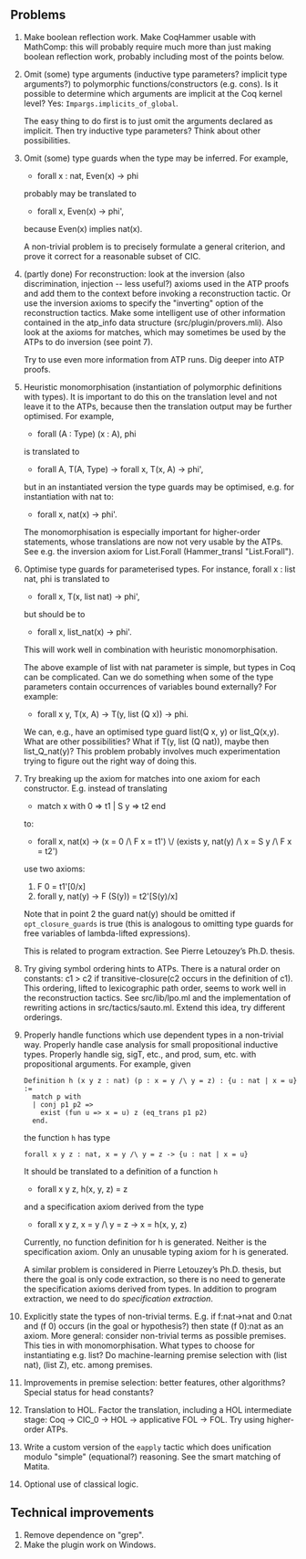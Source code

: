 Problems
--------

1. Make boolean reflection work. Make CoqHammer usable with MathComp:
   this will probably require much more than just making boolean
   reflection work, probably including most of the points below.

2. Omit (some) type arguments (inductive type parameters? implicit
   type arguments?) to polymorphic functions/constructors
   (e.g. cons). Is it possible to determine which arguments are
   implicit at the Coq kernel level? Yes:
   `Impargs.implicits_of_global`.

    The easy thing to do first is to just omit the arguments declared
    as implicit. Then try inductive type parameters? Think about other
    possibilities.

3. Omit (some) type guards when the type may be inferred. For example,

   * forall x : nat, Even(x) -> phi

   probably may be translated to

   * forall x, Even(x) -> phi',

   because Even(x) implies nat(x).

   A non-trivial problem is to precisely formulate a general
   criterion, and prove it correct for a reasonable subset of CIC.

4. (partly done) For reconstruction: look at the inversion (also
   discrimination, injection -- less useful?) axioms used in the ATP
   proofs and add them to the context before invoking a reconstruction
   tactic. Or use the inversion axioms to specify the "inverting"
   option of the reconstruction tactics. Make some intelligent use of
   other information contained in the atp_info data structure
   (src/plugin/provers.mli). Also look at the axioms for matches,
   which may sometimes be used by the ATPs to do inversion (see point
   7).

   Try to use even more information from ATP runs. Dig deeper into ATP
   proofs.

5. Heuristic monomorphisation (instantiation of polymorphic
   definitions with types). It is important to do this on the
   translation level and not leave it to the ATPs, because then the
   translation output may be further optimised. For example,

   * forall (A : Type) (x : A), phi

   is translated to

   * forall A, T(A, Type) -> forall x, T(x, A) -> phi',

   but in an instantiated version the type guards may be optimised,
   e.g. for instantiation with nat to:

   * forall x, nat(x) -> phi'.

   The monomorphisation is especially important for higher-order
   statements, whose translations are now not very usable by the
   ATPs. See e.g. the inversion axiom for List.Forall (Hammer_transl
   "List.Forall").

6. Optimise type guards for parameterised types. For instance,
   forall x : list nat, phi is translated to

   * forall x, T(x, list nat) -> phi',

   but should be to

   * forall x, list_nat(x) -> phi'.

   This will work well in combination with heuristic monomorphisation.

   The above example of list with nat parameter is simple, but types
   in Coq can be complicated. Can we do something when some of the
   type parameters contain occurrences of variables bound externally?
   For example:

   * forall x y, T(x, A) -> T(y, list (Q x)) -> phi.

   We can, e.g., have an optimised type guard list(Q x, y) or
   list\_Q(x,y). What are other possibilities? What if T(y, list (Q
   nat)), maybe then list\_Q\_nat(y)? This problem probably involves
   much experimentation trying to figure out the right way of doing
   this.

7. Try breaking up the axiom for matches into one axiom for each
   constructor. E.g. instead of translating

   * match x with 0 => t1 | S y => t2 end

   to:

   * forall x, nat(x) -> (x = 0 /\ F x = t1') \\/
                         (exists y, nat(y) /\ x = S y /\ F x = t2')

   use two axioms:

   1. F 0 = t1'[0/x]
   2. forall y, nat(y) -> F (S(y)) = t2'[S(y)/x]

   Note that in point 2 the guard nat(y) should be omitted if
   `opt_closure_guards` is true (this is analogous to omitting type
   guards for free variables of lambda-lifted expressions).

   This is related to program extraction. See Pierre Letouzey’s
   Ph.D. thesis.

8. Try giving symbol ordering hints to ATPs. There is a natural order
   on constants: c1 > c2 if transitive-closure(c2 occurs in the
   definition of c1). This ordering, lifted to lexicographic path
   order, seems to work well in the reconstruction tactics. See
   src/lib/lpo.ml and the implementation of rewriting actions in
   src/tactics/sauto.ml. Extend this idea, try different orderings.

9. Properly handle functions which use dependent types in a
   non-trivial way. Properly handle case analysis for small
   propositional inductive types. Properly handle sig, sigT, etc., and
   prod, sum, etc. with propositional arguments. For example, given

   ```coq
   Definition h (x y z : nat) (p : x = y /\ y = z) : {u : nat | x = u} :=
     match p with
     | conj p1 p2 =>
       exist (fun u => x = u) z (eq_trans p1 p2)
     end.
   ```

   the function `h` has type

   ```coq
   forall x y z : nat, x = y /\ y = z -> {u : nat | x = u}
   ```

   It should be translated to a definition of a function `h`

   * forall x y z, h(x, y, z) = z

   and a specification axiom derived from the type

   * forall x y z, x = y /\ y = z -> x = h(x, y, z)

   Currently, no function definition for h is generated. Neither is
   the specification axiom. Only an unusable typing axiom for h is
   generated.

   A similar problem is considered in Pierre Letouzey’s Ph.D. thesis,
   but there the goal is only code extraction, so there is no need to
   generate the specification axioms derived from types. In addition
   to program extraction, we need to do *specification extraction*.

10. Explicitly state the types of non-trivial terms. E.g. if
    f:nat->nat and 0:nat and (f 0) occurs (in the goal or hypothesis?)
    then state (f 0):nat as an axiom. More general: consider
    non-trivial terms as possible premises. This ties in with
    monomorphisation. What types to choose for instantiating
    e.g. list? Do machine-learning premise selection with (list nat),
    (list Z), etc. among premises.

11. Improvements in premise selection: better features, other
    algorithms? Special status for head constants?

12. Translation to HOL. Factor the translation, including a HOL
    intermediate stage: Coq -> CIC_0 -> HOL -> applicative FOL ->
    FOL. Try using higher-order ATPs.

13. Write a custom version of the `eapply` tactic which does
    unification modulo "simple" (equational?) reasoning. See the smart
    matching of Matita.

14. Optional use of classical logic.

Technical improvements
----------------------

1. Remove dependence on "grep".
2. Make the plugin work on Windows.
